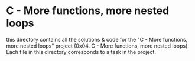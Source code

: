 # C - More functions, more nested loops

this directory contains all the solutions & code for the "C - More functions, more nested loops" project (0x04. C - More functions, more nested loops).
Each file in this directory corresponds to a task in the project.

